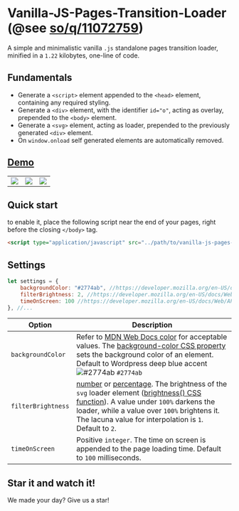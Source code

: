 # Vanilla-JS-Pages-Transition-Loader (@see [so/q/11072759](https://stackoverflow.com/a/65691657/3645650))

A simple and minimalistic vanilla `.js` standalone pages transition loader, minified in a `1.22` kilobytes, one-line of code.

## Fundamentals

- Generate a `<script>` element appended to the `<head>` element, containing any required styling.
- Generate a `<div>` element, with the identifier `id="o"`, acting as overlay, prepended to the `<body>` element.
- Generate a `<svg>` element, acting as loader, prepended to the previously generated `<div>` element.
- On `window.onload` self generated elements are automatically removed.

## [Demo](https://codepen.io/amarinediary/full/mdrQvGJ)

||||
|-|-|-|
|<img src="https://i.ibb.co/L68sYxD/Vanilla-js-pages-transitions-loader-ressource-1.gif"></img>|<img src="https://i.ibb.co/ZH4PXWZ/vanilla-js-pages-transitions-loader-ressource-2.gif"></img>|<img src="https://i.ibb.co/J7y9BYy/vanilla-js-pages-transitions-loader-ressource-3.gif"></img>|

## Quick start

to enable it, place the following script near the end of your pages, right before the closing `</body>` tag.

```html
<script type="application/javascript" src="../path/to/vanilla-js-pages-transition-loader.min.js"></script>
```

## Settings

```js
let settings = {
    backgroundColor: "#2774ab", //https://developer.mozilla.org/en-US/docs/Web/CSS/color_value
    filterBrightness: 2, //https://developer.mozilla.org/en-US/docs/Web/CSS/filter-function/brightness()
    timeOnScreen: 100 //https://developer.mozilla.org/en-US/docs/Web/API/setTimeout
}, //...
```

|Option|Description|
|-|-|
|`backgroundColor`|Refer to [MDN Web Docs color](https://developer.mozilla.org/en-US/docs/Web/CSS/color_value) for acceptable values. The [background-color CSS property](https://developer.mozilla.org/en-US/docs/Web/CSS/background-color) sets the background color of an element. Default to Wordpress deep blue accent ![#2774ab](https://via.placeholder.com/15/2774ab/000000?text=+) `#2774ab`|
|`filterBrightness`| [number](https://developer.mozilla.org/en-US/docs/Web/CSS/number) or [percentage](https://developer.mozilla.org/en-US/docs/Web/CSS/percentage). The brightness of the `svg` loader element ([brightness() CSS function](https://developer.mozilla.org/en-US/docs/Web/CSS/filter-function/brightness())). A value under `100%` darkens the loader, while a value over `100%` brightens it. The lacuna value for interpolation is `1`. Default to `2`.|
|`timeOnScreen`|Positive `integer`. The time on screen is appended to the page loading time. Default to `100` milliseconds.|

## Star it and watch it! 

We made your day? Give us a star!

